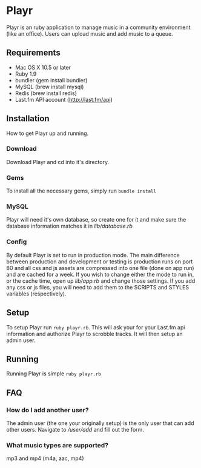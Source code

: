 # Playr

Playr is an ruby application to manage music in a community environment (like an office). Users can upload music and add music to a queue.

## Requirements

* Mac OS X 10.5 or later
* Ruby 1.9
* bundler (gem install bundler)
* MySQL (brew install mysql)
* Redis (brew install redis)
* Last.fm API account (http://last.fm/api)

## Installation

How to get Playr up and running.

### Download

Download Playr and cd into it's directory.

### Gems

To install all the necessary gems, simply run `bundle install`

### MySQL

Playr will need it's own database, so create one for it and make sure the database information matches it in *lib/database.rb*

### Config

By default Playr is set to run in production mode. The main difference between production and development or testing is production runs on port 80 and all css and js assets are compressed into one file (done on app run) and are cached for a week. If you wish to change either the mode to run in, or the cache time, open up *lib/app.rb* and change those settings. If you add any css or js files, you will need to add them to the SCRIPTS and STYLES variables (respectively).

## Setup

To setup Playr run `ruby playr.rb`. This will ask your for your Last.fm api information and authorize Playr to scrobble tracks. It will then setup an admin user.

## Running

Running Playr is simple `ruby playr.rb`

## FAQ

### How do I add another user?

The admin user (the one your originally setup) is the only user that can add other users. Navigate to */user/add* and fill out the form.

### What music types are supported?

mp3 and mp4 (m4a, aac, mp4)